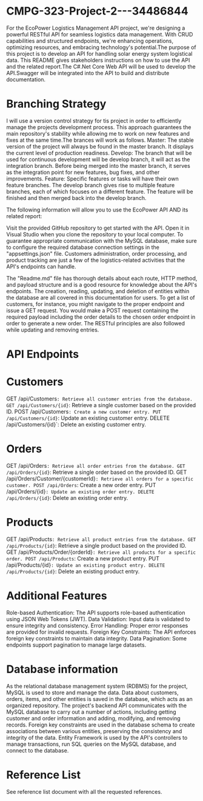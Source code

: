 # CMPG-323-Project-2---34486844
For the EcoPower Logistics Management API project, we're designing a powerful RESTful API for seamless logistics data management. With CRUD capabilities and structured endpoints, we're enhancing operations, optimizing resources, and embracing technology's potential.The purpose of this project is to develop an API for handling solar energy system logistical data. This README gives stakeholders instructions on how to use the API and the related report.The C#.Net Core Web API will be used to develop the API.Swagger will be integrated into the API to build and distribute documentation.

# Branching Strategy
I will use a version control strategy for tis project in order to efficiently manage the projects development process. This approach guarantees the main repository's stability while allowing me to work on new features and fixes at the same time.The brances will work as follows.
Master: The stable version of the project will always be found in the master branch. It displays the current level of production readiness. Develop: The branch that will be used for continuous development will be develop branch, it will act as the integration branch. Before being merged into the master branch, it serves as the integration point for new features, bug fixes, and other improvements. 
Feature: Specific features or tasks will have their own feature branches. The develop branch gives rise to multiple feature branches, each of which focuses on a different feature. The feature will be finished and then merged back into the develop branch.

The following information will allow you to use the EcoPower API AND its related report:

Visit the provided GitHub repository to get started with the API. Open it in Visual Studio when you clone the repository to your local computer. To guarantee appropriate communication with the MySQL database, make sure to configure the required database connection settings in the "appsettings.json" file. Customers administration, order processing, and product tracking are just a few of the logistics-related activities that the API's endpoints can handle.

The "Readme.md" file has thorough details about each route, HTTP method, and payload structure and is a good resource for knowledge about the API's endpoints. The creation, reading, updating, and deletion of entities within the database are all covered in this documentation for users. To get a list of customers, for instance, you might navigate to the proper endpoint and issue a GET request. You would make a POST request containing the required payload including the order details to the chosen order endpoint in order to generate a new order. The RESTful principles are also followed while updating and removing entries.

# API Endpoints
# Customers

GET /api/Customers`: Retrieve all customer entries from the database.
GET /api/Customers/{id}`: Retrieve a single customer based on the provided ID.
POST /api/Customers`: Create a new customer entry.
PUT /api/Customers/{id}`: Update an existing customer entry.
DELETE /api/Customers/{id}`: Delete an existing customer entry.

# Orders

GET /api/Orders`: Retrieve all order entries from the database.
GET /api/Orders/{id}`: Retrieve a single order based on the provided ID.
GET /api/Orders/Customer/{customerId}`: Retrieve all orders for a specific customer.
POST /api/Orders`: Create a new order entry.
PUT /api/Orders/{id}`: Update an existing order entry.
DELETE /api/Orders/{id}`: Delete an existing order entry.

# Products

GET /api/Products`: Retrieve all product entries from the database.
GET /api/Products/{id}`: Retrieve a single product based on the provided ID.
GET /api/Products/Order/{orderId}`: Retrieve all products for a specific order.
POST /api/Products`: Create a new product entry.
PUT /api/Products/{id}`: Update an existing product entry.
DELETE /api/Products/{id}`: Delete an existing product entry.

# Additional Features

Role-based Authentication: The API supports role-based authentication using JSON Web Tokens (JWT).
Data Validation: Input data is validated to ensure integrity and consistency.
Error Handling: Proper error responses are provided for invalid requests.
Foreign Key Constraints: The API enforces foreign key constraints to maintain data integrity.
Data Pagination: Some endpoints support pagination to manage large datasets.

# Database information
As the relational database management system (RDBMS) for the project, MySQL is used to store and manage the data. Data about customers, orders, items, and other entities is saved in the database, which acts as an organized repository. The project's backend API communicates with the MySQL database to carry out a number of actions, including getting customer and order information and adding, modifying, and removing records. Foreign key constraints are used in the database schema to create associations between various entities, preserving the consistency and integrity of the data. Entity Framework is used by the API's controllers to manage transactions, run SQL queries on the MySQL database, and connect to the database.

# Reference List
See reference list document with all the requested references.

